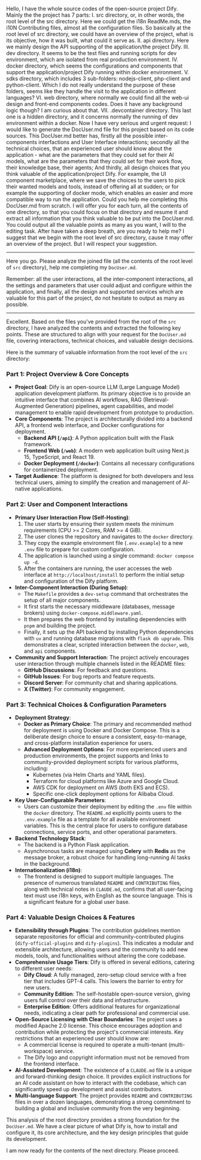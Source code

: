 Hello, I have the whole source codes of the open-source project Dify. Mainly the the project has 7 parts:
I. src directory, or, in other words, the root level of the src directory. Here we could get the i18n ReadMe.mds, the i10N Contributing files, almost all the configuration files. So basically at the root level of src directory, we could have an overview of the project, what is its objective, how it was built, what could it serve as.
II. api directory. Here we mainly design the API supporting of the application/the project Dify.
III. dev directory. It seems to be the test files and running scripts for dev environment, which are isolated from real production environment.
IV. docker directory, which seems the configurations and components that support the application/project Dify running within docker environment.
V. sdks directory, which includes 3 sub-folders: nodejs-client, php-client and python-client. Which I do not really understand the purpose of these folders, seems like they handle the visit to the application in different languages?
VI. web directory, where normally we could find all the web-ui design and front-end components codes. Does it have any background logic though? I am curious about that.
VII. .devcontainer directory. This last one is a hidden directory, and it concerns normally the running of dev environment within a docker.
Now I have very serious and urgent request: I would like to generate the DocUser.md file for this project based on its code sources.
This DocUser.md better has, firstly all the possible inter-components interfactions and User Interface interactions;
secondly all the technical choices, that an experienced user should know about the application - what are the parameters that they could set for their AI models, what are the parameters that they could set for their work flow, their knowledge base, their agents;
And thirdly, all design choices that you think valuable of the application/project Dify. For example, the UI component marketplace, where we save the choices to the users to pick their wanted models and tools, instead of offering all at sudden; or for example the supporting of docker mode, which enables an easier and more compatible way to run the application.
Could you help me completing this DocUser.md from scratch. I will offer you for each turn, all the contents of one directory, so that you could focus on that directory and resume it and extract all information that you think valuable to be put into the DocUser.md. You could output all the valuable points as many as you want, I will to the editing task.
After have taken a deep breath, are you ready to help me?
I suggest that we begin with the root level of src directory, cause it may offer an overview of the project. But I will respect your suggestion.

----------------------------------------------------------------------------------------------------------------------------------------------------------

Here you go. Please analyze the joined file (all the contents of the root level of `src` directory), help me completing my `DocUser.md`.

Remember: all the user interactions, all the inter-component interactions, all the settings and parameters that user could adjust and configure within the application, and finally, all the design and supported services which are valuable for this part of the project, do not hesitate to output as many as possible.

----------------------------------------------------------------------------------------------------------------------------------------------------------

Excellent. Based on the files you've provided from the root of the `src` directory, I have analyzed the contents and extracted the following key points. These are structured to align with your request for the `DocUser.md` file, covering interactions, technical choices, and valuable design decisions.

Here is the summary of valuable information from the root level of the `src` directory:

### **Part 1: Project Overview & Core Concepts**

*   **Project Goal**: Dify is an open-source LLM (Large Language Model) application development platform. Its primary objective is to provide an intuitive interface that combines AI workflows, RAG (Retrieval-Augmented Generation) pipelines, agent capabilities, and model management to enable rapid development from prototype to production.
*   **Core Components**: The project is architecturally divided into a backend API, a frontend web interface, and Docker configurations for deployment.
    *   **Backend API (`/api`)**: A Python application built with the Flask framework.
    *   **Frontend Web (`/web`)**: A modern web application built using Next.js 15, TypeScript, and React 19.
    *   **Docker Deployment (`/docker`)**: Contains all necessary configurations for containerized deployment.
*   **Target Audience**: The platform is designed for both developers and less technical users, aiming to simplify the creation and management of AI-native applications.

### **Part 2: User and Component Interactions**

*   **Primary User Interaction Flow (Self-Hosting)**:
    1.  The user starts by ensuring their system meets the minimum requirements (CPU >= 2 Cores, RAM >= 4 GiB).
    2.  The user clones the repository and navigates to the `docker` directory.
    3.  They copy the example environment file (`.env.example`) to a new `.env` file to prepare for custom configuration.
    4.  The application is launched using a single command: `docker compose up -d`.
    5.  After the containers are running, the user accesses the web interface at `http://localhost/install` to perform the initial setup and configuration of the Dify platform.
*   **Inter-Component Interaction (During Setup)**:
    *   The `Makefile` provides a `dev-setup` command that orchestrates the setup of all major components.
    *   It first starts the necessary middleware (databases, message brokers) using `docker-compose.middleware.yaml`.
    *   It then prepares the web frontend by installing dependencies with `pnpm` and building the project.
    *   Finally, it sets up the API backend by installing Python dependencies with `uv` and running database migrations with `flask db upgrade`. This demonstrates a clear, scripted interaction between the `docker`, `web`, and `api` components.
*   **Community and Support Interaction**: The project actively encourages user interaction through multiple channels listed in the README files:
    *   **GitHub Discussions**: For feedback and questions.
    *   **GitHub Issues**: For bug reports and feature requests.
    *   **Discord Server**: For community chat and sharing applications.
    *   **X (Twitter)**: For community engagement.

### **Part 3: Technical Choices & Configuration Parameters**

*   **Deployment Strategy**:
    *   **Docker as Primary Choice**: The primary and recommended method for deployment is using Docker and Docker Compose. This is a deliberate design choice to ensure a consistent, easy-to-manage, and cross-platform installation experience for users.
    *   **Advanced Deployment Options**: For more experienced users and production environments, the project supports and links to community-provided deployment scripts for various platforms, including:
        *   Kubernetes (via Helm Charts and YAML files).
        *   Terraform for cloud platforms like Azure and Google Cloud.
        *   AWS CDK for deployment on AWS (both EKS and ECS).
        *   Specific one-click deployment options for Alibaba Cloud.
*   **Key User-Configurable Parameters**:
    *   Users can customize their deployment by editing the `.env` file within the `docker` directory. The `README.md` explicitly points users to the `.env.example` file as a template for all available environment variables. This is the central place for users to configure database connections, service ports, and other operational parameters.
*   **Backend Technology Stack**:
    *   The backend is a Python Flask application.
    *   Asynchronous tasks are managed using **Celery** with **Redis** as the message broker, a robust choice for handling long-running AI tasks in the background.
*   **Internationalization (i18n)**:
    *   The frontend is designed to support multiple languages. The presence of numerous translated `README` and `CONTRIBUTING` files, along with technical notes in `CLAUDE.md`, confirms that all user-facing text must use i18n keys, with English as the source language. This is a significant feature for a global user base.

### **Part 4: Valuable Design Choices & Features**

*   **Extensibility through Plugins**: The contribution guidelines mention separate repositories for official and community-contributed plugins (`dify-official-plugins` and `dify-plugins`). This indicates a modular and extensible architecture, allowing users and the community to add new models, tools, and functionalities without altering the core codebase.
*   **Comprehensive Usage Tiers**: Dify is offered in several editions, catering to different user needs:
    *   **Dify Cloud**: A fully managed, zero-setup cloud service with a free tier that includes GPT-4 calls. This lowers the barrier to entry for new users.
    *   **Community Edition**: The self-hostable open-source version, giving users full control over their data and infrastructure.
    *   **Enterprise Edition**: Offers additional features for organizational needs, indicating a clear path for professional and commercial use.
*   **Open-Source Licensing with Clear Boundaries**: The project uses a modified Apache 2.0 license. This choice encourages adoption and contribution while protecting the project's commercial interests. Key restrictions that an experienced user should know are:
    *   A commercial license is required to operate a multi-tenant (multi-workspace) service.
    *   The Dify logo and copyright information must not be removed from the frontend interface.
*   **AI-Assisted Development**: The existence of a `CLAUDE.md` file is a unique and forward-thinking design choice. It provides explicit instructions for an AI code assistant on how to interact with the codebase, which can significantly speed up development and assist contributors.
*   **Multi-language Support**: The project provides `README` and `CONTRIBUTING` files in over a dozen languages, demonstrating a strong commitment to building a global and inclusive community from the very beginning.

This analysis of the root directory provides a strong foundation for the `DocUser.md`. We have a clear picture of what Dify is, how to install and configure it, its core architecture, and the key design principles that guide its development.

I am now ready for the contents of the next directory. Please proceed.
